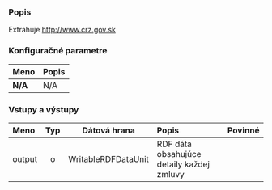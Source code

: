 ### Popis

Extrahuje http://www.crz.gov.sk

### Konfiguračné parametre

| Meno | Popis |
|:----|:----|
|**N/A** | N/A |

### Vstupy a výstupy ###

|Meno |Typ | Dátová hrana | Popis | Povinné |
|:--------|:------:|:------:|:-------------|:---------------------:|
|output|o|WritableRDFDataUnit|RDF dáta obsahujúce detaily každej zmluvy||